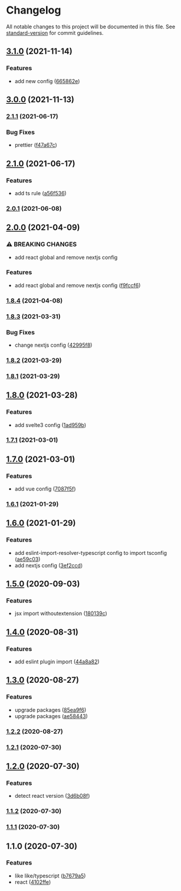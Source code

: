 # Changelog

All notable changes to this project will be documented in this file. See [standard-version](https://github.com/conventional-changelog/standard-version) for commit guidelines.

## [3.1.0](https://github.com/ekilzen/eslint-config-like/compare/v3.0.0...v3.1.0) (2021-11-14)


### Features

* add new config ([665862e](https://github.com/ekilzen/eslint-config-like/commit/665862e238c59fd554faad482ad684386edc6c18))

## [3.0.0](https://github.com/ekilzen/eslint-config-like/compare/v2.1.1...v3.0.0) (2021-11-13)

### [2.1.1](https://github.com/ekilzen/eslint-config-like/compare/v2.1.0...v2.1.1) (2021-06-17)


### Bug Fixes

* prettier ([f47a67c](https://github.com/ekilzen/eslint-config-like/commit/f47a67c8704545c6c6fcca861980f18e8b1ed4b0))

## [2.1.0](https://github.com/ekilzen/eslint-config-like/compare/v2.0.1...v2.1.0) (2021-06-17)


### Features

* add ts rule ([a56f536](https://github.com/ekilzen/eslint-config-like/commit/a56f53633a89d488cdaa14cc124dd7c281d8f599))

### [2.0.1](https://github.com/ekilzen/eslint-config-like/compare/v2.0.0...v2.0.1) (2021-06-08)

## [2.0.0](https://github.com/ekilzen/eslint-config-like/compare/v1.8.4...v2.0.0) (2021-04-09)


### ⚠ BREAKING CHANGES

* add react global and remove nextjs config

### Features

* add react global and remove nextjs config ([f9fccf6](https://github.com/ekilzen/eslint-config-like/commit/f9fccf68fde61222d3f71172eaf861291aa2dc86))

### [1.8.4](https://github.com/ekilzen/eslint-config-like/compare/v1.8.3...v1.8.4) (2021-04-08)

### [1.8.3](https://github.com/ekilzen/eslint-config-like/compare/v1.8.2...v1.8.3) (2021-03-31)


### Bug Fixes

* change nextjs config ([42995f8](https://github.com/ekilzen/eslint-config-like/commit/42995f87f13d0bb6e7d597eb2a9d4f336080d936))

### [1.8.2](https://github.com/ekilzen/eslint-config-like/compare/v1.8.1...v1.8.2) (2021-03-29)

### [1.8.1](https://github.com/ekilzen/eslint-config-like/compare/v1.8.0...v1.8.1) (2021-03-29)

## [1.8.0](https://github.com/ekilzen/eslint-config-like/compare/v1.7.1...v1.8.0) (2021-03-28)


### Features

* add svelte3 config ([1ad959b](https://github.com/ekilzen/eslint-config-like/commit/1ad959be9cbfcb800737cb205d68dc2d7373e8f6))

### [1.7.1](https://github.com/ekilzen/eslint-config-like/compare/v1.7.0...v1.7.1) (2021-03-01)

## [1.7.0](https://github.com/ekilzen/eslint-config-like/compare/v1.6.1...v1.7.0) (2021-03-01)


### Features

* add vue config ([7087f5f](https://github.com/ekilzen/eslint-config-like/commit/7087f5fdd54f5b1356595bb6db6524b54826c760))

### [1.6.1](https://github.com/lastingman/eslint-config-like/compare/v1.6.0...v1.6.1) (2021-01-29)

## [1.6.0](https://github.com/lastingman/eslint-config-like/compare/v1.5.0...v1.6.0) (2021-01-29)


### Features

* add eslint-import-resolver-typescript config to import tsconfig ([ae59c03](https://github.com/lastingman/eslint-config-like/commit/ae59c03f1e672244d09d47f0c572686787359499))
* add nextjs config ([3ef2ccd](https://github.com/lastingman/eslint-config-like/commit/3ef2ccd1df790dea16aa03bc5e235966ccee9519))

## [1.5.0](https://github.com/lastingman/eslint-config-like/compare/v1.4.0...v1.5.0) (2020-09-03)


### Features

* jsx import withoutextension ([180139c](https://github.com/lastingman/eslint-config-like/commit/180139cdf0bcbd9c5deceaeeb115548b3b6b7d94))

## [1.4.0](https://github.com/lastingman/eslint-config-like/compare/v1.3.0...v1.4.0) (2020-08-31)


### Features

* add eslint plugin import ([44a8a82](https://github.com/lastingman/eslint-config-like/commit/44a8a8265799d3cddd60e5b93595b5885569c5f8))

## [1.3.0](https://github.com/lastingman/eslint-config-like/compare/v1.2.2...v1.3.0) (2020-08-27)


### Features

* upgrade packages ([85ea9f6](https://github.com/lastingman/eslint-config-like/commit/85ea9f6a86ae7b74f94fe0d823d2fe9144b29524))
* upgrade packages ([ae58443](https://github.com/lastingman/eslint-config-like/commit/ae584432efa2a9949d0952fcee375fa89b4f3e5f))

### [1.2.2](https://github.com/lastingman/eslint-config-like/compare/v1.2.1...v1.2.2) (2020-08-27)

### [1.2.1](https://github.com/lastingman/eslint-config-like/compare/v1.2.0...v1.2.1) (2020-07-30)

## [1.2.0](https://github.com/lastingman/eslint-config-like/compare/v1.1.2...v1.2.0) (2020-07-30)


### Features

* detect react version ([3d6b08f](https://github.com/lastingman/eslint-config-like/commit/3d6b08ffacd20847fff8db8b6bfcfded8aa4d2d6))

### [1.1.2](https://github.com/lastingman/eslint-config-like/compare/v1.1.1...v1.1.2) (2020-07-30)

### [1.1.1](https://github.com/lastingman/eslint-config-like/compare/v1.1.0...v1.1.1) (2020-07-30)

## 1.1.0 (2020-07-30)


### Features

* like like/typescript ([b7679a5](https://github.com/lastingman/eslint-config-like/commit/b7679a5dc0d799519b9cbd3db709bd80f85655f4))
* react ([4102ffe](https://github.com/lastingman/eslint-config-like/commit/4102ffe733bc3707b322fedb8a3186e5e5eb2dfb))
